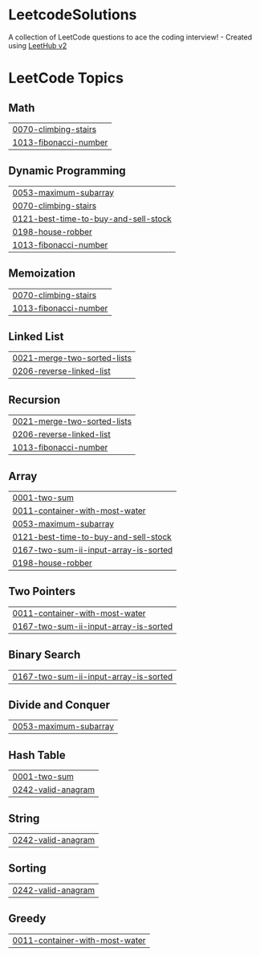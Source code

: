 # LeetcodeSolutions
A collection of LeetCode questions to ace the coding interview! - Created using [LeetHub v2](https://github.com/arunbhardwaj/LeetHub-2.0)

<!---LeetCode Topics Start-->
# LeetCode Topics
## Math
|  |
| ------- |
| [0070-climbing-stairs](https://github.com/Wiz-Rayyan/LeetcodeSolutions/tree/master/0070-climbing-stairs) |
| [1013-fibonacci-number](https://github.com/Wiz-Rayyan/LeetcodeSolutions/tree/master/1013-fibonacci-number) |
## Dynamic Programming
|  |
| ------- |
| [0053-maximum-subarray](https://github.com/Wiz-Rayyan/LeetcodeSolutions/tree/master/0053-maximum-subarray) |
| [0070-climbing-stairs](https://github.com/Wiz-Rayyan/LeetcodeSolutions/tree/master/0070-climbing-stairs) |
| [0121-best-time-to-buy-and-sell-stock](https://github.com/Wiz-Rayyan/LeetcodeSolutions/tree/master/0121-best-time-to-buy-and-sell-stock) |
| [0198-house-robber](https://github.com/Wiz-Rayyan/LeetcodeSolutions/tree/master/0198-house-robber) |
| [1013-fibonacci-number](https://github.com/Wiz-Rayyan/LeetcodeSolutions/tree/master/1013-fibonacci-number) |
## Memoization
|  |
| ------- |
| [0070-climbing-stairs](https://github.com/Wiz-Rayyan/LeetcodeSolutions/tree/master/0070-climbing-stairs) |
| [1013-fibonacci-number](https://github.com/Wiz-Rayyan/LeetcodeSolutions/tree/master/1013-fibonacci-number) |
## Linked List
|  |
| ------- |
| [0021-merge-two-sorted-lists](https://github.com/Wiz-Rayyan/LeetcodeSolutions/tree/master/0021-merge-two-sorted-lists) |
| [0206-reverse-linked-list](https://github.com/Wiz-Rayyan/LeetcodeSolutions/tree/master/0206-reverse-linked-list) |
## Recursion
|  |
| ------- |
| [0021-merge-two-sorted-lists](https://github.com/Wiz-Rayyan/LeetcodeSolutions/tree/master/0021-merge-two-sorted-lists) |
| [0206-reverse-linked-list](https://github.com/Wiz-Rayyan/LeetcodeSolutions/tree/master/0206-reverse-linked-list) |
| [1013-fibonacci-number](https://github.com/Wiz-Rayyan/LeetcodeSolutions/tree/master/1013-fibonacci-number) |
## Array
|  |
| ------- |
| [0001-two-sum](https://github.com/Wiz-Rayyan/LeetcodeSolutions/tree/master/0001-two-sum) |
| [0011-container-with-most-water](https://github.com/Wiz-Rayyan/LeetcodeSolutions/tree/master/0011-container-with-most-water) |
| [0053-maximum-subarray](https://github.com/Wiz-Rayyan/LeetcodeSolutions/tree/master/0053-maximum-subarray) |
| [0121-best-time-to-buy-and-sell-stock](https://github.com/Wiz-Rayyan/LeetcodeSolutions/tree/master/0121-best-time-to-buy-and-sell-stock) |
| [0167-two-sum-ii-input-array-is-sorted](https://github.com/Wiz-Rayyan/LeetcodeSolutions/tree/master/0167-two-sum-ii-input-array-is-sorted) |
| [0198-house-robber](https://github.com/Wiz-Rayyan/LeetcodeSolutions/tree/master/0198-house-robber) |
## Two Pointers
|  |
| ------- |
| [0011-container-with-most-water](https://github.com/Wiz-Rayyan/LeetcodeSolutions/tree/master/0011-container-with-most-water) |
| [0167-two-sum-ii-input-array-is-sorted](https://github.com/Wiz-Rayyan/LeetcodeSolutions/tree/master/0167-two-sum-ii-input-array-is-sorted) |
## Binary Search
|  |
| ------- |
| [0167-two-sum-ii-input-array-is-sorted](https://github.com/Wiz-Rayyan/LeetcodeSolutions/tree/master/0167-two-sum-ii-input-array-is-sorted) |
## Divide and Conquer
|  |
| ------- |
| [0053-maximum-subarray](https://github.com/Wiz-Rayyan/LeetcodeSolutions/tree/master/0053-maximum-subarray) |
## Hash Table
|  |
| ------- |
| [0001-two-sum](https://github.com/Wiz-Rayyan/LeetcodeSolutions/tree/master/0001-two-sum) |
| [0242-valid-anagram](https://github.com/Wiz-Rayyan/LeetcodeSolutions/tree/master/0242-valid-anagram) |
## String
|  |
| ------- |
| [0242-valid-anagram](https://github.com/Wiz-Rayyan/LeetcodeSolutions/tree/master/0242-valid-anagram) |
## Sorting
|  |
| ------- |
| [0242-valid-anagram](https://github.com/Wiz-Rayyan/LeetcodeSolutions/tree/master/0242-valid-anagram) |
## Greedy
|  |
| ------- |
| [0011-container-with-most-water](https://github.com/Wiz-Rayyan/LeetcodeSolutions/tree/master/0011-container-with-most-water) |
<!---LeetCode Topics End-->